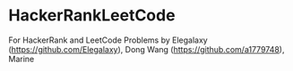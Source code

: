 # HackerRankLeetCode
For HackerRank and LeetCode Problems
by Elegalaxy (https://github.com/Elegalaxy), Dong Wang (https://github.com/a1779748), Marine
